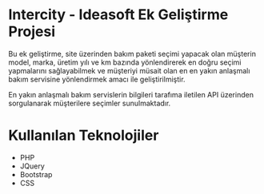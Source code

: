 # Intercity - Ideasoft Ek Geliştirme Projesi
  Bu ek geliştirme, site üzerinden bakım paketi seçimi yapacak olan müşterin model, marka, üretim yılı ve km bazında yönlendirerek en doğru seçimi yapmalarını sağlayabilmek ve müşteriyi müsait olan en en yakın anlaşmalı bakım servisine yönlendirmek amacı ile geliştirilmiştir.

  En yakın anlaşmalı bakım servislerin bilgileri tarafıma iletilen API üzerinden sorgulanarak müşterilere seçimler sunulmaktadır.

# Kullanılan Teknolojiler

- PHP
- JQuery
- Bootstrap
- CSS
